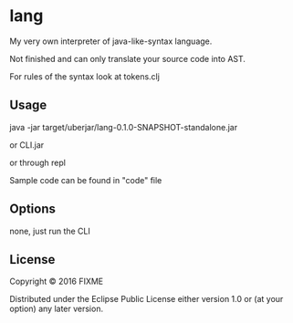 # lang

My very own interpreter of java-like-syntax language.

Not finished and can only translate your source code into AST.

For rules of the syntax look at tokens.clj

## Usage

java -jar target/uberjar/lang-0.1.0-SNAPSHOT-standalone.jar

or CLI.jar

or through repl

Sample code can be found in "code" file

## Options

none, just run the CLI

## License

Copyright © 2016 FIXME

Distributed under the Eclipse Public License either version 1.0 or (at
your option) any later version.
